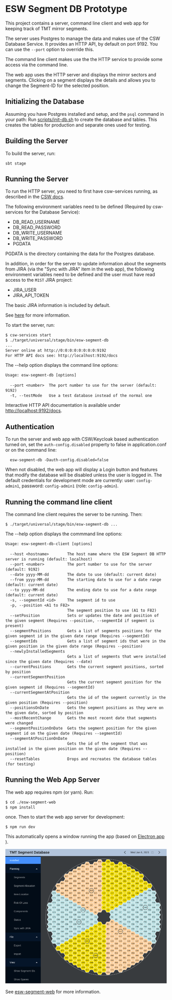 # ESW Segment DB Prototype

This project contains a server, command line client and web app for keeping track of TMT mirror segments.

The server uses Postgres to manage the data and makes use of the CSW Database Service.
It provides an HTTP API, by default on port 9192. You can use the `--port` option to override this.

The command line client makes use the the HTTP service to provide some access via the command line.

The web app uses the HTTP server and displays the mirror sectors and segments. 
Clicking on a segment displays the details and allows you to change the Segment-ID for the selected position. 

## Initializing the Database

Assuming you have Postgres installed and setup, and the `psql` command in your path:
Run [scripts/init-db.sh](scripts/init-db.sh) to create the database and tables.
This creates the tables for production and separate ones used for testing.

## Building the Server

To build the server, run:

    sbt stage

## Running the Server

To run the HTTP server, you need to first have csw-services running, 
as described in the [CSW docs](https://tmtsoftware.github.io/csw/).

The following environment variables need to be defined (Required by csw-services for the Database Service):

* DB_READ_USERNAME
* DB_READ_PASSWORD
* DB_WRITE_USERNAME
* DB_WRITE_PASSWORD
* PGDATA

PGDATA is the directory containing the data for the Postgres database.

In addition, in order for the server to update information about the segments from JIRA (via the 
"Sync with JIRA" item in the web app), the 
following environment variables need to be defined and the user must have read access to the `M1ST` JIRA project:

* JIRA_USER
* JIRA_API_TOKEN

The basic JIRA information is included by default.

See [here](https://developer.atlassian.com/cloud/jira/platform/basic-auth-for-rest-apis/) for more information.

To start the server, run:

```
$ csw-services start
$ ./target/universal/stage/bin/esw-segment-db
...
Server online at http://0:0:0:0:0:0:0:0:9192
For HTTP API docs see: http://localhost:9192/docs
```

The --help option displays the command line options:

```
Usage: esw-segment-db [options]

  --port <number>  The port number to use for the server (default: 9192)
  -t, --testMode   Use a test database instead of the normal one
```

Interactive HTTP API documentation is available under 
[http://localhost:9192/docs](http://localhost:9192/docs).

## Authentication

To run the server and web app with CSW/Keycloak based authentication turned on, 
set the `auth-config.disabled` property to false in application.conf or on the command line:

```
  esw-segment-db -Dauth-config.disabled=false
```

When not disabled, the web app will display a Login button and features that modify the
database will be disabled unless the user is logged in. The default credentials for
development mode are currently: user: `config-admin1`, password: `config-admin1` (role: `config-admin`).

## Running the command line client

The command line client requires the server to be running.
Then:
```
$ ./target/universal/stage/bin/esw-segment-db ...
```

The --help option displays the commmand line options:

```
Usage: esw-segment-db-client [options]

  --host <hostname>        The host name where the ESW Segment DB HTTP server is running (default: localhost)
  --port <number>          The port number to use for the server (default: 9192)
  --date yyyy-MM-dd        The date to use (default: current date)
  --from yyyy-MM-dd        The starting date to use for a date range (default: current date)
  --to yyyy-MM-dd          The ending date to use for a date range (default: current date)
  -s, --segmentId <id>     The segment id to use
  -p, --position <A1 to F82>
                           The segment position to use (A1 to F82)
  --setPosition            Sets or updates the date and position of the given segment (Requires --position, --segmentId if segment is present)
  --segmentPositions       Gets a list of segments positions for the given segment id in the given date range (Requires --segmentId)
  --segmentIds             Gets a list of segment ids that were in the given position in the given date range (Requires --position)
  --newlyInstalledSegments
                           Gets a list of segments that were installed since the given date (Requires --date)
  --currentPositions       Gets the current segment positions, sorted by position
  --currentSegmentPosition
                           Gets the current segment position for the given segment id (Requires --segmentId)
  --currentSegmentAtPosition
                           Gets the id of the segment currently in the given position (Requires --position)
  --positionsOnDate        Gets the segment positions as they were on the given date, sorted by position
  --mostRecentChange       Gets the most recent date that segments were changed
  --segmentPositionOnDate  Gets the segment position for the given segment id on the given date (Requires --segmentId)
  --segmentAtPositionOnDate
                           Gets the id of the segment that was installed in the given position on the given date (Requires --position)
  --resetTables            Drops and recreates the database tables (for testing)
```

 ## Running the Web App Server
 
 The web app requires npm (or yarn). Run:
 
    $ cd ./esw-segment-web
    $ npm install

once. Then to start the web app server for development: 
 
    $ npm run dev

This automatically opens a window running the app (based on [Electron app](https://www.electronjs.org/) ).

![screenshot](images/esw-segment-web.png)

See [esw-segment-web](esw-segment-web/README.md) for more information. 

